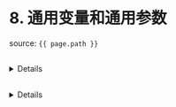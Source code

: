 # 8. 通用变量和通用参数

source: `{{ page.path }}`

## 



<details>

```cpp

```

</details>


## 



<details>

```cpp

```

</details>


